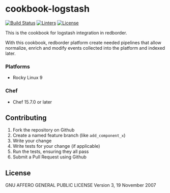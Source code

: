 # cookbook-logstash
[![Build Status][build-shield]][build-url]
[![Linters][linters-shield]][linters-url]
[![License][license-shield]][license-url]

<!-- Badges -->
[build-shield]: https://github.com/redBorder/cookbook-logstash/actions/workflows/rpm.yml/badge.svg?branch=master
[build-url]: https://github.com/redBorder/cookbook-logstash/actions/workflows/rpm.yml?query=branch%3Amaster
[linters-shield]: https://github.com/redBorder/cookbook-logstash/actions/workflows/lint.yml/badge.svg?event=push
[linters-url]: https://github.com/redBorder/cookbook-logstash/actions/workflows/lint.yml
[license-shield]: https://img.shields.io/badge/license-AGPLv3-blue.svg
[license-url]: https://github.com/cookbook-logstash/blob/HEAD/LICENSE

This is the cookbook for logstash integration in redborder.

With this cookbook, redborder platform create needed pipelines that allow normalize, enrich and modify events collected into the platform and indexed later.

### Platforms

- Rocky Linux 9

### Chef

- Chef 15.7.0 or later

## Contributing

1. Fork the repository on Github
2. Create a named feature branch (like `add_component_x`)
3. Write your change
4. Write tests for your change (if applicable)
5. Run the tests, ensuring they all pass
6. Submit a Pull Request using Github

## License

GNU AFFERO GENERAL PUBLIC LICENSE Version 3, 19 November 2007
